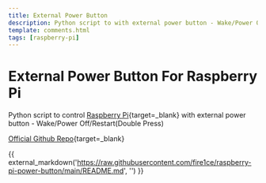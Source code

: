 ```yaml
---
title: External Power Button
description: Python script to with external power button - Wake/Power Off/Restart(Double Press)
template: comments.html
tags: [raspberry-pi]
---
```


# External Power Button For Raspberry Pi

Python script to control [Raspberry Pi][amazon-raspberry-pi-4-url]{target=\_blank} with external power button - Wake/Power Off/Restart(Double Press)

[Official Github Repo][official-github-repo-url]{target=\_blank}

{{ external_markdown('https://raw.githubusercontent.com/fire1ce/raspberry-pi-power-button/main/README.md', '') }}

<!-- appendices -->

<!-- urls -->

[amazon-raspberry-pi-4-url]: https://amzn.to/3xJJLyG 'Amazon Raspberry Pi 4'
[official-github-repo-url]: https://github.com/fire1ce/raspberry-pi-power-button 'Official Github Repo'

<!-- images -->

<!--css-->

<!-- end appendices -->
